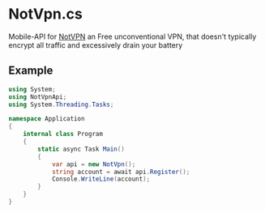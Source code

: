 # NotVpn.cs
Mobile-API for [NotVPN](https://play.google.com/store/apps/details?id=com.notvpn) an Free unconventional VPN, that doesn't typically encrypt all traffic and excessively drain your battery

## Example
```cs
using System;
using NotVpnApi;
using System.Threading.Tasks;

namespace Application
{
    internal class Program
    {
        static async Task Main()
        {
            var api = new NotVpn();
            string account = await api.Register();
            Console.WriteLine(account);
        }
    }
}
```
